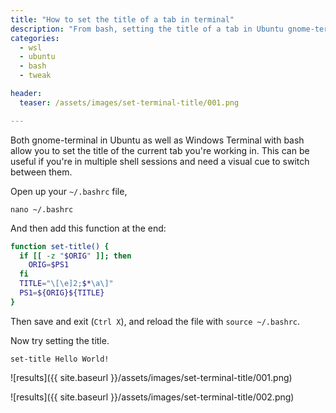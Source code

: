 ```yaml
---
title: "How to set the title of a tab in terminal"
description: "From bash, setting the title of a tab in Ubuntu gnome-terminal or in Windows Terminal"
categories: 
  - wsl
  - ubuntu
  - bash
  - tweak

header: 
  teaser: /assets/images/set-terminal-title/001.png

---
```


Both gnome-terminal in Ubuntu as well as Windows Terminal with bash allow you to set the title of the current tab you're working in.  This can be useful if you're in multiple shell sessions and need a visual cue to switch between them.  

Open up your `~/.bashrc` file, 

```
nano ~/.bashrc
```

And then add this function at the end:


```bash
function set-title() {
  if [[ -z "$ORIG" ]]; then
    ORIG=$PS1
  fi
  TITLE="\[\e]2;$*\a\]"
  PS1=${ORIG}${TITLE}
}
```

Then save and exit (`Ctrl X`), and reload the file with `source ~/.bashrc`. 

Now try setting the title. 

```
set-title Hello World!
```

![results]({{ site.baseurl }}/assets/images/set-terminal-title/001.png)

![results]({{ site.baseurl }}/assets/images/set-terminal-title/002.png)
